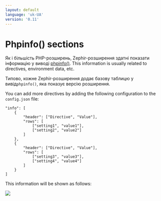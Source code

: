 ```yaml
---
layout: default
language: 'uk-UA'
version: '0.11'
---
```

# Phpinfo() sections

Як і більшість PHP-розширень, Zephir-розширення здатні показати інформацію у виводі [phpinfo()](http://php.net/manual/en/function.phpinfo.php). This information is usually related to directives, environment data, etc.

Типово, кожне Zephir-розширення додає базову таблицю у вивід`phpinfo()`, яка показує версію розширення.

You can add more directives by adding the following configuration to the `config.json` file:

    "info": [
        {
            "header": ["Directive", "Value"],
            "rows": [
                ["setting1", "value1"],
                ["setting2", "value2"]
            ]
        },
        {
            "header": ["Directive", "Value"],
            "rows": [
                ["setting3", "value3"],
                ["setting4", "value4"]
            ]
        }
    ]
    

This information will be shown as follows:

![](/assets/content/info.png)